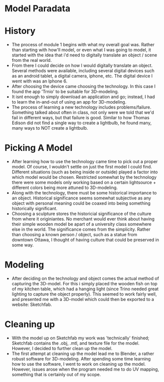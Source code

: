 # Model Paradata

# History
- The process of module 1 begins with what my overall goal was. Rather than starting with how'll model, or even what I was going to model, it started with the idea that i'd need to digitally translate an object / scene from the real world. 
- From there I could decide on how I would digitally translate an object. Several methods were available, including several digital devices such as an android tablet, a digital camera, iphone, etc. The digital device I went with was an Iphone 6.
- After choosing the device came choosing the technology. In this case I found the app 'Trnio' to be suitable for 3D-modeling. 
- It isnt enough to simply download an application and go; instead, I had to learn the in-and-out of using an app for 3D-modeling. 
- The process of learning a new technology includes problems/failure. Something talked about often in class, not only were we told that we'd fail in different ways, but that failure is good. Similar to how Thomas Edison did not find a single way to create a lightbulb, he found many, many ways to NOT create a lightbulb. 

# Picking A Model
- After learning how to use the technology came time to pick out a proper model. Of course, I wouldn't settle on just the first model I could find. Different situations (such as being inside or outside) played a factor into which model would be chosen. Restricted somewhat by the technology there were some models only working based on a certain lightsource + different colors being more attuned to 3D-modeling.
- Along with the technology, there must be some historical importance to an object. Historical significance seems somewhat subjective as any object with personal meaning could be coaxed into being something historically significant.
- Choosing a sculpture stores the historicial significance of the culture from where it originiantes. No merchant would ever think about having their simple wooden model be apart of a university class somewhere else in the world. The significance comes from the simplicity. Rather than choosing a known person / object, such as a statue from downtown Ottawa, I thought of having culture that could be preserved in some way.

# Modeling
- After deciding on the technology and object comes the actual method of capturing the 3D-model. For this i simply placed the wooden fish on top of my kitchen table, which had a hanging light (since Trino needed great lighting to capture the object properly). This seemed to work fairly well, and presented me with a 3D-model which could then be exported to a website: Sketchfab.

# Cleaning up
- With the model up on Sketchfab my work was 'technically' finished; Sketchfab contains the .obj, .mtl, and texture file for the model. However, I decided to further clean up the model.
- The first attempt at cleaning up the model lead me to Blender, a rather robust software for 3D-modeling. After spending some time learning how to use the software, I went to work on cleaning up the model. However, issues arose when the program needed me to do UV mapping, something that is certainly out of my scope.
